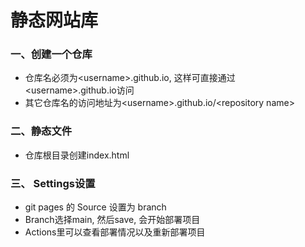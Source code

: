# 静态网站库
### 一、创建一个仓库
- 仓库名必须为\<username>.github.io, 这样可直接通过\<username>.github.io访问
- 其它仓库名的访问地址为\<username>.github.io/\<repository name>
### 二、静态文件
- 仓库根目录创建index.html
### 三、 Settings设置
- git pages 的 Source 设置为 branch
- Branch选择main, 然后save, 会开始部署项目
- Actions里可以查看部署情况以及重新部署项目

